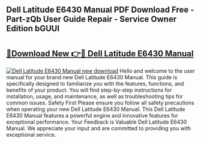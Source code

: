 ## Dell Latitude E6430 Manual PDF Download Free - Part-zQb User Guide Repair - Service Owner Edition bGUUl

# <h2><a href="http://bc4567.oget.top/?id=Dell+Latitude+E6430+Manual">🔗Download New 👉🔴 Dell Latitude E6430 Manual</a></h2>

[![Dell Latitude E6430 Manual new download](https://i.imgur.com/5g1atiW.png)](http://bc4567.oget.top/?id=Dell+Latitude+E6430+Manual)
Hello and welcome to the user manual for your brand new Dell Latitude E6430 Manual. This guide is specifically designed to familiarize you with the features, functions, and benefits of your product. You will find step-by-step instructions for installation, usage, and maintenance, as well as troubleshooting tips for common issues. Safety First Please ensure you follow all safety precautions when operating your new Dell Latitude E6430 Manual. This Dell Latitude E6430 Manual features a powerful engine and innovative features for exceptional performance. Your Feedback is Valuable Dell Latitude E6430 Manual. We appreciate your input and are committed to providing you with exceptional service.
